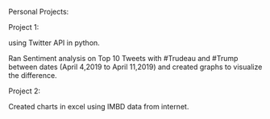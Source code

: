 Personal Projects:


Project 1:

using Twitter API in python.

Ran Sentiment analysis on Top 10 Tweets with #Trudeau and #Trump between dates (April 4,2019   to April 11,2019) and 
created graphs to visualize the difference.

Project 2:

Created charts in excel using IMBD data from internet.
